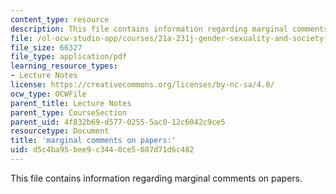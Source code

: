 ```yaml
---
content_type: resource
description: This file contains information regarding marginal comments on papers.
file: /ol-ocw-studio-app/courses/21a-231j-gender-sexuality-and-society-spring-2006/d5c4ba95bee9c3440ce5687d71d6c482_MIT21A_213JS06_cntrl_self.pdf
file_size: 66327
file_type: application/pdf
learning_resource_types:
- Lecture Notes
license: https://creativecommons.org/licenses/by-nc-sa/4.0/
ocw_type: OCWFile
parent_title: Lecture Notes
parent_type: CourseSection
parent_uid: 4f832b69-d577-0255-5ac0-12c6042c9ce5
resourcetype: Document
title: 'marginal comments on papers:'
uid: d5c4ba95-bee9-c344-0ce5-687d71d6c482
---
```

This file contains information regarding marginal comments on papers.